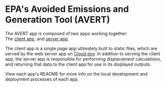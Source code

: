 # EPA's Avoided Emissions and Generation Tool (AVERT)

The AVERT app is composed of two apps working together:    
The [client app](/client), and [server app](/server).

The client app is a single page app ultimately built to static files, which are served by the web server app on [Cloud.gov](https://cloud.gov/). In addition to serving the client app, the server app is responsible for performing displacement calculations, and returning that data to the client app for use in its displayed outputs.

View each app's README for more info on the local development and deployment processes of each app.

